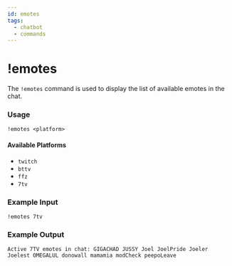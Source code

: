 ```yaml
---
id: emotes 
tags:
  - chatbot
  - commands
---
```

# !emotes

The `!emotes` command is used to display the list of available emotes in the chat.

### Usage

```
!emotes <platform>
```

#### Available Platforms

- `twitch`
- `bttv`
- `ffz`
- `7tv`

### Example Input

```
!emotes 7tv
```

### Example Output

```
Active 7TV emotes in chat: GIGACHAD JUSSY Joel JoelPride Joeler Joelest OMEGALUL donowall mamamia modCheck peepoLeave 
```
